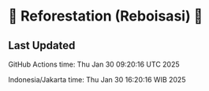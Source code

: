 
# 🌳 Reforestation (Reboisasi) 🌲

## Last Updated

GitHub Actions time: Thu Jan 30 09:20:16 UTC 2025

Indonesia/Jakarta time: Thu Jan 30 16:20:16 WIB 2025
